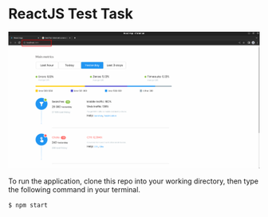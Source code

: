 # ReactJS Test Task

<img src="./src/Images/test.png" >

<p>
To run the application, clone this repo into your working directory, then type the following command in your terminal. 
</p>

```bash 
$ npm start 
```


